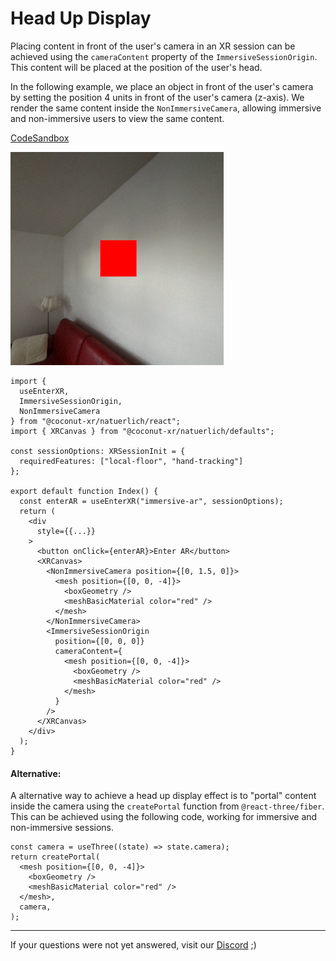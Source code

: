 # Head Up Display

Placing content in front of the user's camera in an XR session can be achieved using the `cameraContent` property of the `ImmersiveSessionOrigin`. This content will be placed at the position of the user's head.

In the following example, we place an object in front of the user's camera by setting the position 4 units in front of the user's camera (z-axis). We render the same content inside the `NonImmersiveCamera`, allowing immersive and non-immersive users to view the same content.

[CodeSandbox](https://codesandbox.io/s/natuerlich-hud-8plt6z?file=/src/app.tsx)

![Screenshot](./head-up-display.gif)

```tsx
import {
  useEnterXR,
  ImmersiveSessionOrigin,
  NonImmersiveCamera
} from "@coconut-xr/natuerlich/react";
import { XRCanvas } from "@coconut-xr/natuerlich/defaults";

const sessionOptions: XRSessionInit = {
  requiredFeatures: ["local-floor", "hand-tracking"]
};

export default function Index() {
  const enterAR = useEnterXR("immersive-ar", sessionOptions);
  return (
    <div
      style={{...}}
    >
      <button onClick={enterAR}>Enter AR</button>
      <XRCanvas>
        <NonImmersiveCamera position={[0, 1.5, 0]}>
          <mesh position={[0, 0, -4]}>
            <boxGeometry />
            <meshBasicMaterial color="red" />
          </mesh>
        </NonImmersiveCamera>
        <ImmersiveSessionOrigin
          position={[0, 0, 0]}
          cameraContent={
            <mesh position={[0, 0, -4]}>
              <boxGeometry />
              <meshBasicMaterial color="red" />
            </mesh>
          }
        />
      </XRCanvas>
    </div>
  );
}

```

#### Alternative:

A alternative way to achieve a head up display effect is to "portal" content inside the camera using the `createPortal` function from `@react-three/fiber`.
This can be achieved using the following code, working for immersive and non-immersive sessions.

```tsx
const camera = useThree((state) => state.camera);
return createPortal(
  <mesh position={[0, 0, -4]}>
    <boxGeometry />
    <meshBasicMaterial color="red" />
  </mesh>,
  camera,
);
```

---

If your questions were not yet answered, visit our [Discord](https://discord.gg/NCYM8ujndE) ;)
